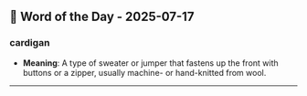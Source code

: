 ## 📅 Word of the Day - 2025-07-17

### **cardigan**
- **Meaning**: A type of sweater or jumper that fastens up the front with buttons or a zipper, usually machine- or hand-knitted from wool.

---
